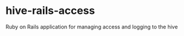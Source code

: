 hive-rails-access
=================

Ruby on Rails application for managing access and logging to the hive

